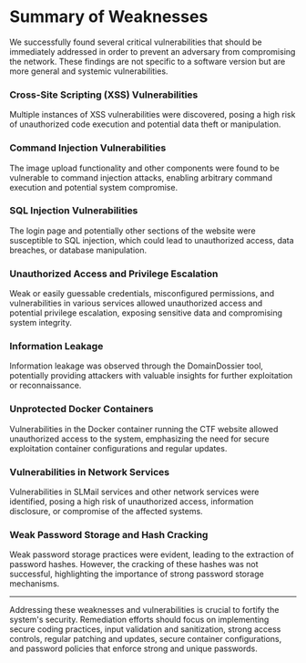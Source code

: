 # Summary of Weaknesses
We successfully found several critical vulnerabilities that should be immediately addressed in order to prevent an adversary from compromising the network. These findings are not specific to a software version but are more general and systemic vulnerabilities.

### Cross-Site Scripting (XSS) Vulnerabilities
Multiple instances of XSS vulnerabilities were discovered, posing a high risk of unauthorized code execution and potential data theft or manipulation.

### Command Injection Vulnerabilities
The image upload functionality and other components were found to be vulnerable to command injection attacks, enabling arbitrary command execution and potential system compromise.

### SQL Injection Vulnerabilities
The login page and potentially other sections of the website were susceptible to SQL injection, which could lead to unauthorized access, data breaches, or database manipulation.

### Unauthorized Access and Privilege Escalation
Weak or easily guessable credentials, misconfigured permissions, and vulnerabilities in various services allowed unauthorized access and potential privilege escalation, exposing sensitive data and compromising system integrity.

### Information Leakage
Information leakage was observed through the DomainDossier tool, potentially providing attackers with valuable insights for further exploitation or reconnaissance.

### Unprotected Docker Containers
Vulnerabilities in the Docker container running the CTF website allowed unauthorized access to the system, emphasizing the need for secure exploitation container configurations and regular updates.

### Vulnerabilities in Network Services
Vulnerabilities in SLMail services and other network services were identified, posing a high risk of unauthorized access, information disclosure, or compromise of the affected systems.

### Weak Password Storage and Hash Cracking
Weak password storage practices were evident, leading to the extraction of password hashes. However, the cracking of these hashes was not successful, highlighting the importance of strong password storage mechanisms.

---

Addressing these weaknesses and vulnerabilities is crucial to fortify the system's security. Remediation efforts should focus on implementing secure coding practices, input validation and sanitization, strong access controls, regular patching and updates, secure container configurations, and password policies that enforce strong and unique passwords.